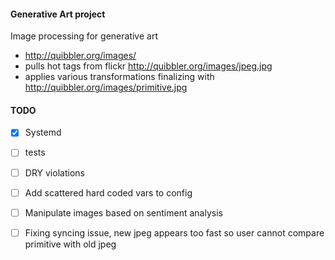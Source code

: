 #### Generative Art project

Image processing for generative art

- http://quibbler.org/images/
- pulls hot tags from flickr http://quibbler.org/images/jpeg.jpg
- applies various transformations finalizing with http://quibbler.org/images/primitive.jpg

#### TODO
- [x]  Systemd
- [ ]  tests
- [ ]  DRY violations
- [ ]  Add scattered hard coded vars to config
- [ ]  Manipulate images based on sentiment analysis
- [ ]  Fixing syncing issue, new jpeg appears too fast so user cannot compare primitive with old jpeg

